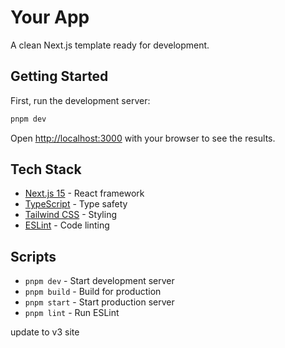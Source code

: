 # Your App

A clean Next.js template ready for development.

## Getting Started

First, run the development server:

```bash
pnpm dev
```

Open [http://localhost:3000](http://localhost:3000) with your browser to see the results.

## Tech Stack

- [Next.js 15](https://nextjs.org/) - React framework
- [TypeScript](https://www.typescriptlang.org/) - Type safety
- [Tailwind CSS](https://tailwindcss.com/) - Styling
- [ESLint](https://eslint.org/) - Code linting

## Scripts

- `pnpm dev` - Start development server
- `pnpm build` - Build for production
- `pnpm start` - Start production server
- `pnpm lint` - Run ESLint

update to v3 site

